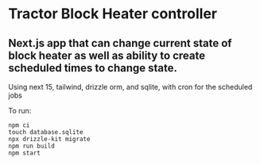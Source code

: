 # Tractor Block Heater controller

## Next.js app that can change current state of block heater as well as ability to create scheduled times to change state.

Using next 15, tailwind, drizzle orm, and sqlite, with cron for the scheduled jobs

To run:

`npm ci`  
`touch database.sqlite`  
`npx drizzle-kit migrate`  
`npm run build`  
`npm start`
